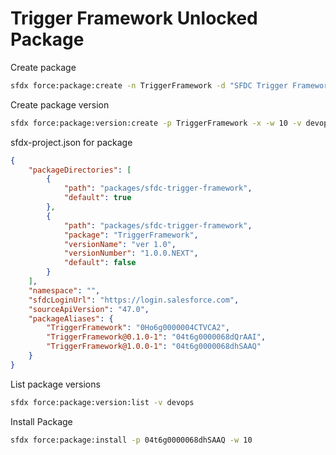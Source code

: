 # Trigger Framework Unlocked Package

Create package

```zsh
sfdx force:package:create -n TriggerFramework -d "SFDC Trigger Framework" -t Unlocked -r packages/sfdc-trigger-framework -e -v devops
```

Create package version

```zsh
sfdx force:package:version:create -p TriggerFramework -x -w 10 -v devops 
```

sfdx-project.json for package

```json
{
    "packageDirectories": [
        {
            "path": "packages/sfdc-trigger-framework",
            "default": true
        },
        {
            "path": "packages/sfdc-trigger-framework",
            "package": "TriggerFramework",
            "versionName": "ver 1.0",
            "versionNumber": "1.0.0.NEXT",
            "default": false
        }
    ],
    "namespace": "",
    "sfdcLoginUrl": "https://login.salesforce.com",
    "sourceApiVersion": "47.0",
    "packageAliases": {
        "TriggerFramework": "0Ho6g0000004CTVCA2",
        "TriggerFramework@0.1.0-1": "04t6g0000068dQrAAI",
        "TriggerFramework@1.0.0-1": "04t6g0000068dhSAAQ"
    }
}
```

List package versions

```zsh
sfdx force:package:version:list -v devops
```

Install Package

```zsh
sfdx force:package:install -p 04t6g0000068dhSAAQ -w 10  
```